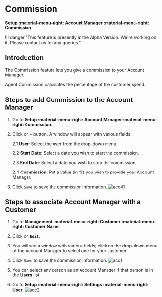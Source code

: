 # Commission

**Setup :material-menu-right: Account Manager :material-menu-right: Commission**

!!! danger "This feature is presently in the Alpha Version. We're working on it. Please contact us for any queries."

## Introduction

The Commission feature lets you give a commission to your Account Manager.

Agent Commission calculates the percentage of the customer spend.

## Steps to add Commission to the Account Manager

1. Go to **Setup :material-menu-right: Account Manager :material-menu-right: Commission**.

2. Click on `+` button. A window will appear with various fields.

    2.1 **User**: Select the user from the drop-down menu.

    2.2 **Start Date**: Select a date you wish to start the commission.

    2.3 **End Date**: Select a date you wish to stop the commission.

    2.4 **Commission**: Put a value (in %) you wish to provide your Account Manager.

3. Click `Save` to save the commission information.
![acc41](/setup/img/acc41.jpg)

## Steps to associate Account Manager with a Customer

1. Go to **Management :material-menu-right: Customer :material-menu-right: Customer Name**.

2. Click on **`Edit`**.

3. You will see a window with various fields; click on the drop-down menu of the Account Manager to select one for your customer.

4. Click `Save` to save the commission information. ![acc1](/setup/img/acc1.jpg)

5. You can select any person as an Account Manager if that person is in the **Users** list.

6. Go to **Setup :material-menu-right: Settings :material-menu-right: User**.
![acc2](/setup/img/acc2.jpg)


